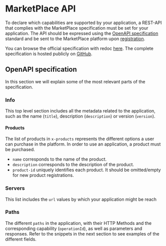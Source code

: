 # MarketPlace API

To declare which capabilities are supported by your application, a REST-API that complies with the MarketPlace specification must be set for your application.
The API should be expressed using the [OpenAPI specification](https://www.openapis.org/) standard and be sent to the MarketPlace platform upon [registration](registration.md).

You can browse the official specification with redoc <a href="api.html" target="_blank">here</a>.
The complete specification is hosted publicly on [GitHub](https://github.com/materials-marketplace/standard-app-api).

## OpenAPI specification

In this section we will explain some of the most relevant parts of the specification.

### Info

This top level section includes all the metadata related to the application, such as the name (`title`), description (`description`) or version (`version`).

#### Products

The list of products in `x-products` represents the different options a user can purchase in the platform.
In order to use an application, a product must be purchased.

- `name` corresponds to the name of the product.
- `description` corresponds to the description of the product.
- `product-id` uniquely identifies each product.
  It should be omitted/empty for new product registrations.

### Servers

This list includes the `url` values by which your application might be reach

### Paths

The different `paths` in the application, with their HTTP Methods and the corresponding capability (`operationId`), as well as parameters and responses.
Refer to the snippets in the next section to see examples of the different fields.
